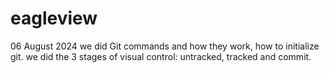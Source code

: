 # eagleview
06 August 2024
we did Git commands and how they work, how to initialize git. we did the 3 stages of visual control: untracked, tracked and commit. 
